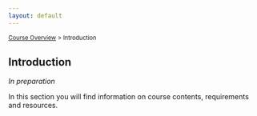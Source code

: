 ```yaml
---
layout: default
---
```


<sub>[Course Overview](index.md) > Introduction</sub>

## Introduction

_In preparation_

In this section you will find information on course contents, requirements and resources.

